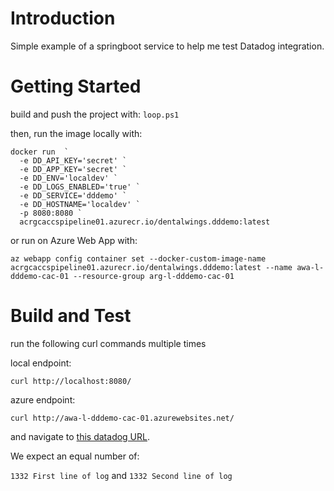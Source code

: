 # Introduction 
Simple example of a springboot service to help me test Datadog integration.

# Getting Started

build and push the project with:
`loop.ps1`

then, run the image locally with:

```
docker run  `
  -e DD_API_KEY='secret' `
  -e DD_APP_KEY='secret' `
  -e DD_ENV='localdev' `
  -e DD_LOGS_ENABLED='true' `
  -e DD_SERVICE='dddemo' `
  -e DD_HOSTNAME='localdev' `
  -p 8080:8080 `
  acrgcaccspipeline01.azurecr.io/dentalwings.dddemo:latest
```

or run on Azure Web App with:

`az webapp config container set --docker-custom-image-name acrgcaccspipeline01.azurecr.io/dentalwings.dddemo:latest --name awa-l-dddemo-cac-01 --resource-group arg-l-dddemo-cac-01`

# Build and Test

run the following curl commands multiple times

local endpoint:

`curl http://localhost:8080/`

azure endpoint:

`curl http://awa-l-dddemo-cac-01.azurewebsites.net/`

and navigate to [this datadog URL](https://app.datadoghq.com/logs?query=service%3Adddemo&cols=host%2Cservice&index=%2A&messageDisplay=inline&refresh_mode=sliding&stream_sort=desc&viz=stream&from_ts=1698251978896&to_ts=1698252878896&live=true).

We expect an equal number of:

`1332 First line of log`
and
`1332 Second line of log`
